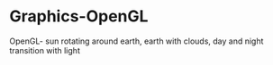Graphics-OpenGL
===============

OpenGL- sun rotating around earth, earth with clouds, day and night transition with light
